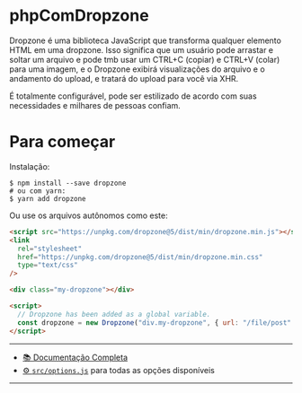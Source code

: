 # phpComDropzone

Dropzone é uma biblioteca JavaScript que transforma qualquer elemento HTML em uma dropzone. Isso significa que um usuário pode arrastar e soltar um arquivo e pode tmb usar um CTRL+C (copiar) e CTRL+V (colar) para uma imagem, e o Dropzone exibirá visualizações do arquivo e o andamento do upload, e tratará do upload para você via XHR.

É totalmente configurável, pode ser estilizado de acordo com suas necessidades e milhares de pessoas confiam.

# Para começar

Instalação:
~~~
$ npm install --save dropzone
# ou com yarn:
$ yarn add dropzone
~~~

Ou use os arquivos autônomos como este:

```html
<script src="https://unpkg.com/dropzone@5/dist/min/dropzone.min.js"></script>
<link
  rel="stylesheet"
  href="https://unpkg.com/dropzone@5/dist/min/dropzone.min.css"
  type="text/css"
/>

<div class="my-dropzone"></div>

<script>
  // Dropzone has been added as a global variable.
  const dropzone = new Dropzone("div.my-dropzone", { url: "/file/post" });
</script>
```

---

- [📚 Documentação Completa](https://docs.dropzone.dev)
- [⚙️ `src/options.js`](https://github.com/dropzone/dropzone/blob/main/src/options.js)
  para todas as opções disponíveis

---
